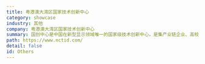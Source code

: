 ```yaml
---
title: 粤港澳大湾区国家技术创新中心
category: showcase
industry: 其他
company: 粤港澳大湾区国家技术创新中心
summary: 国创中心是中国在新型显示领域唯一的国家级技术创新中心，是集产业链企业、高校、科研院所等多方力量共同构建的专业化创新平台，部署openGauss服务器节点数1~10个。
path: https://www.nctid.com/
detail: false
id: Others
---
```

